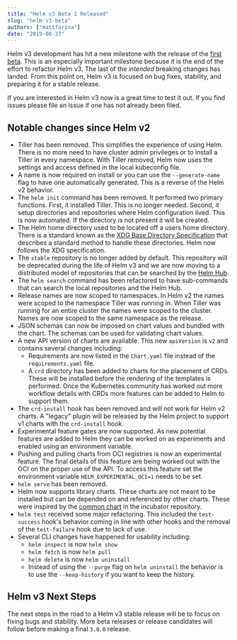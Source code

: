 ```yaml
---
title: "Helm v3 Beta 1 Released"
slug: "helm-v3-beta"
authors: ["mattfarina"]
date: "2019-08-27"
---
```


Helm v3 development has hit a new milestone with the release of the [first beta](https://github.com/helm/helm/releases/tag/v3.0.0-beta.1). This is an especially important milestone because it is the end of the effort to refactor Helm v3. The last of the _intended_ breaking changes has landed. From this point on, Helm v3 is focused on bug fixes, stability, and preparing it for a stable release.

If you are interested in Helm v3 now is a great time to test it out. If you find issues please file an issue if one has not already been filed.<!-- truncate -->

## Notable changes since Helm v2

* Tiller has been removed. This simplifies the experience of using Helm. There is no more need to have cluster admin privileges or to install a Tiller in every namespace. With Tiller removed, Helm now uses the settings and access defined in the local kubeconfig file.
* A name is now required on install or you can use the `--generate-name` flag to have one automatically generated. This is a reverse of the Helm v2 behavior.
* The `helm init` command has been removed. It performed two primary functions. First, it installed Tiller. This is no longer needed. Second, it setup directories and repositories where Helm configuration lived. This is now automated. If the directory is not present it will be created.
* The Helm home directory used to be located off a users home directory. There is a standard known as the [XDG Base Directory Specification](https://standards.freedesktop.org/basedir-spec/basedir-spec-latest.html) that describes a standard method to handle these directories. Helm now follows the XDG specification.
* The `stable` repository is no longer added by default. This repository will be deprecated during the life of Helm v3 and we are now moving to a distributed model of repositories that can be searched by the [Helm Hub](https://hub.helm.sh).
* The `helm search` command has been refactored to have sub-commands that can search the local repositories and the Helm Hub.
* Release names are now scoped to namespaces. In Helm v2 the names were scoped to the namespace Tiller was running in. When Tiller was running for an entire cluster the names were scoped to the cluster. Names are now scoped to the same namespace as the release.
* JSON schemas can now be imposed on chart values and bundled with the chart. The schemas can be used for validating chart values.
* A new API version of charts are available. This new `apiVersion` is `v2` and contains several changes including:
  * Requirements are now listed in the `Chart.yaml` file instead of the `requirements.yaml` file.
  * A `crd` directory has been added to charts for the placement of CRDs. These will be installed before the rendering of the templates is performed. Once the Kubernetes community has worked out more workflow details with CRDs more features can be added to Helm to support them.
* The `crd-install` hook has been removed and will not work for Helm v2 charts. A "legacy" plugin will be released by the Helm project to support v1 charts with the `crd-install` hook.
* Experimental feature gates are now supported. As new potential features are added to Helm they can be worked on as experiments and enabled using an environment variable.
* Pushing and pulling charts from OCI registries is now an experimental feature. The final details of this feature are being worked out with the OCI on the proper use of the API. To access this feature set the environment variable `HELM_EXPERIMENTAL_OCI=1` needs to be set.
* `helm serve` has been removed.
* Helm now supports library charts. These charts are not meant to be installed but can be depended on and referenced by other charts. These were inspired by the [common chart](https://github.com/helm/charts/tree/master/incubator/common) in the incubator repository.
* `helm test` received some major refactoring. This included the `test-success` hook's behavior coming in line with other hooks and the removal of the `test-failure` hook due to lack of use.
* Several CLI changes have happened for usability including:
  * `helm inspect` is now `helm show`
  * `helm fetch` is now `helm pull`
  * `helm delete` is now `helm uninstall`
  * Instead of using the `--purge` flag on `helm uninstall` the behavior is to use the `--keep-history` if you want to keep the history.

## Helm v3 Next Steps

The next steps in the road to a Helm v3 stable release will be to focus on fixing bugs and stability. More beta releases or release candidates will follow before making a final `3.0.0` release.

